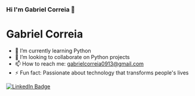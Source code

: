 ### Hi I'm Gabriel Correia 👋

<!--
**gabriel-correia0408/gabriel-correia0408** is a ✨ _special_ ✨ repository because its `README.md` (this file) appears on your GitHub profile.

Here are some ideas to get you started:
-->
<body>
    <div class="container">
        <h1>Gabriel Correia</h1>
        <ul>
            <li>🌱 I’m currently learning Python</li>
            <li>👯 I’m looking to collaborate on Python projects</li>
            <li>📫 How to reach me: <a href="mailto:gabrielcorreia0913@gmail.com">gabrielcorreia0913@gmail.com</a></li>
            <li>⚡ Fun fact: Passionate about technology that transforms people's lives</li>
        </ul>
        <div class="linkedin-badge">
            <a href="https://www.linkedin.com/in/gabriel-correia-5a79921b2/" target="_blank">
                <img src="https://img.shields.io/badge/-LinkedIn-blue?style=flat-square&logo=Linkedin&logoColor=white" alt="LinkedIn Badge">
            </a>
        </div>
    </div>
</body>
</html>

